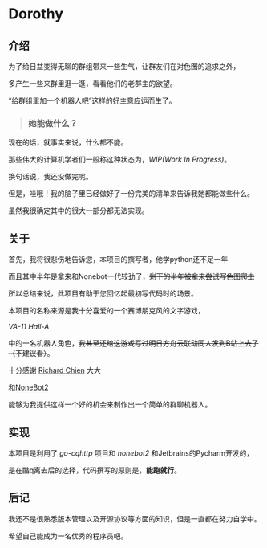 # Dorothy

## 介绍

为了给日益变得无聊的群组带来一些生气，让群友们在对~~色图~~的追求之外，  

多产生一些来群里逛一逛，看看他们的老群主的欲望。  

“给群组里加一个机器人吧”这样的好主意应运而生了。

>### 她能做什么？

现在的话，就事实来说，什么都不能。  

那些伟大的计算机学者们一般称这种状态为，*WIP(Work In Progress)*。

换句话说，我还没做完呢。  

但是，哇哦！我的脑子里已经做好了一份完美的清单来告诉我她都能做些什么。  

虽然我很确定其中的很大一部分都无法实现。

## 关于

首先，我将很悲伤地告诉您，本项目的撰写者，他学python还不足一年  

而且其中半年是拿来和Nonebot一代较劲了，~~剩下的半年被拿来尝试写色图爬虫~~  
 
所以总结来说，此项目有助于您回忆起最初写代码时的场景。

本项目的名称来源是我十分喜爱的一个赛博朋克风的文字游戏，  

*VA-11 Hall-A*   

中的一名机器人角色，~~我甚至还给这游戏写过明日方舟云联动同人发到B站上去了（不建议看）~~。

十分感谢 [Richard Chien](https://github.com/richardchien) 大大  

和[NoneBot2](https://github.com/nonebot/nonebot2)   

能够为我提供这样一个好的机会来制作出一个简单的群聊机器人。

## 实现

本项目是利用了 *go-cqhttp* 项目和 *nonebot2* 和Jetbrains的Pycharm开发的，  

是在酷q离去后的选择，代码撰写的原则是，**能跑就行**。

## 后记

我还不是很熟悉版本管理以及开源协议等方面的知识，但是一直都在努力自学中。 
 
希望自己能成为一名优秀的程序员吧。




